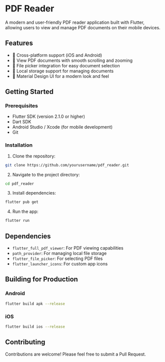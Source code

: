 # PDF Reader

A modern and user-friendly PDF reader application built with Flutter, allowing users to view and manage PDF documents on their mobile devices.

## Features

- 📱 Cross-platform support (iOS and Android)
- 📄 View PDF documents with smooth scrolling and zooming
- 📂 File picker integration for easy document selection
- 💾 Local storage support for managing documents
- 🎨 Material Design UI for a modern look and feel

## Getting Started

### Prerequisites

- Flutter SDK (version 2.1.0 or higher)
- Dart SDK
- Android Studio / Xcode (for mobile development)
- Git

### Installation

1. Clone the repository:
```bash
git clone https://github.com/yourusername/pdf_reader.git
```

2. Navigate to the project directory:
```bash
cd pdf_reader
```

3. Install dependencies:
```bash
flutter pub get
```

4. Run the app:
```bash
flutter run
```

## Dependencies

- `flutter_full_pdf_viewer`: For PDF viewing capabilities
- `path_provider`: For managing local file storage
- `flutter_file_picker`: For selecting PDF files
- `flutter_launcher_icons`: For custom app icons

## Building for Production

### Android
```bash
flutter build apk --release
```

### iOS
```bash
flutter build ios --release
```

## Contributing

Contributions are welcome! Please feel free to submit a Pull Request.





